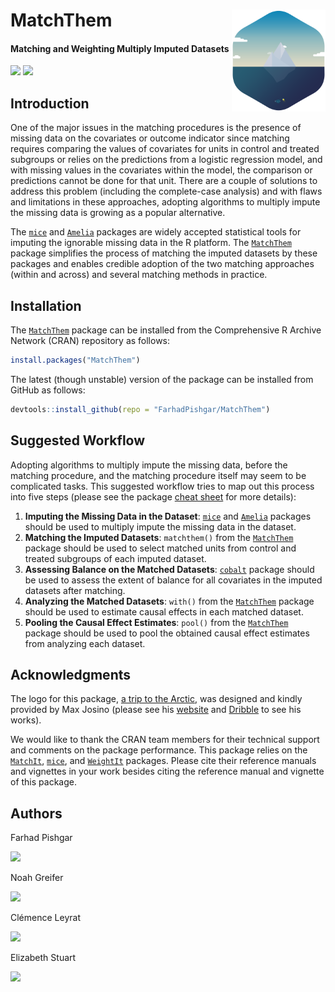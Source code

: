 # MatchThem <img src="man/figure/logo.png" align="right" width="150" />

<!-- badges: start -->
#### Matching and Weighting Multiply Imputed Datasets
<!-- badges: end -->

[![](https://img.shields.io/badge/CRAN%20version-0.9.2-success.svg?color=informational&style=for-the-badge)](https://cran.r-project.org/package=MatchThem)
[![](https://img.shields.io/badge/github%20version-0.9.2-success.svg?color=informational&style=for-the-badge)](https://github.com/FarhadPishgar/MatchThem)

## Introduction

One of the major issues in the matching procedures is the presence of missing data on the covariates or outcome indicator since matching requires comparing the values of covariates for units in control and treated subgroups or relies on the predictions from a logistic regression model, and with missing values in the covariates within the model, the comparison or predictions cannot be done for that unit. There are a couple of solutions to address this problem (including the complete-case analysis) and with flaws and limitations in these approaches, adopting algorithms to multiply impute the missing data is growing as a popular alternative.

The [`mice`](https://cran.r-project.org/package=mice) and [`Amelia`](https://cran.r-project.org/package=Amelia) packages are widely accepted statistical tools for imputing the ignorable missing data in the R platform. The [`MatchThem`](https://cran.r-project.org/package=MatchThem) package simplifies the process of matching the imputed datasets by these packages and enables credible adoption of the two matching approaches (within and across) and several matching methods in practice.

## Installation

The [`MatchThem`](https://cran.r-project.org/package=MatchThem) package can be installed from the Comprehensive R Archive Network (CRAN) repository as follows:

``` r
install.packages("MatchThem")
```

The latest (though unstable) version of the package can be installed from GitHub as follows:

``` r
devtools::install_github(repo = "FarhadPishgar/MatchThem")
```

## Suggested Workflow

Adopting algorithms to multiply impute the missing data, before the matching procedure, and the matching procedure itself may seem to be complicated tasks. This suggested workflow tries to map out this process into five steps (please see the package [cheat sheet](inst/doc/cheatsheet.pdf) for more details):

1. **Imputing the Missing Data in the Dataset**: [`mice`](https://cran.r-project.org/package=mice) and [`Amelia`](https://cran.r-project.org/package=Amelia) packages should be used to multiply impute the missing data in the dataset.
2. **Matching the Imputed Datasets**: `matchthem()` from the [`MatchThem`](https://cran.r-project.org/package=MatchThem) package should be used to select matched units from control and treated subgroups of each imputed dataset.
3. **Assessing Balance on the Matched Datasets**: [`cobalt`](https://cran.r-project.org/package=cobalt) package should be used to assess the extent of balance for all covariates in the imputed datasets after matching.
4. **Analyzing the Matched Datasets**: `with()` from the [`MatchThem`](https://cran.r-project.org/package=MatchThem) package should be used to estimate causal effects in each matched dataset.
5. **Pooling the Causal Effect Estimates**: `pool()` from the [`MatchThem`](https://cran.r-project.org/package=MatchThem) package should be used to pool the obtained causal effect estimates from analyzing each dataset.

## Acknowledgments
The logo for this package, [a trip to the Arctic](https://dribbble.com/shots/1652911-A-trip-to-the-Arctic), was designed and kindly provided by Max Josino (please see his [website](http://maxjosino.co/) and [Dribble](https://dribbble.com/maxjosino) to see his works).

We would like to thank the CRAN team members for their technical support and comments on the package performance. This package relies on the [`MatchIt`](https://cran.r-project.org/package=MatchIt), [`mice`](https://cran.r-project.org/package=mice), and [`WeightIt`](https://cran.r-project.org/package=WeightIt) packages. Please cite their reference manuals and vignettes in your work besides citing the reference manual and vignette of this package.

## Authors
Farhad Pishgar

[![](https://img.shields.io/twitter/follow/FarhadPishgar.svg?color=informational&style=for-the-badge)](https://twitter.com/FarhadPishgar)

Noah Greifer

[![](https://img.shields.io/twitter/follow/Noah_Greifer.svg?color=informational&style=for-the-badge)](https://twitter.com/Noah_Greifer)

Clémence Leyrat

[![](https://img.shields.io/twitter/follow/LeyClem.svg?color=informational&style=for-the-badge)](https://twitter.com/LeyClem)

Elizabeth Stuart

[![](https://img.shields.io/twitter/follow/Lizstuartdc.svg?color=informational&style=for-the-badge)](https://twitter.com/LizStuartdc)
